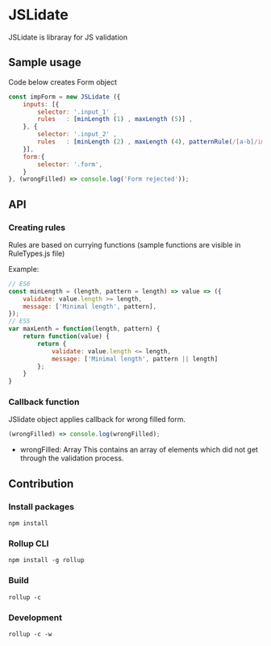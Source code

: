 # JSLidate
JSLidate is libraray for JS validation

## Sample usage
Code below creates Form object

```javascript
const impForm = new JSLidate ({
    inputs: [{
        selector: '.input_1' ,
        rules   : [minLength (1) , maxLength (5)] ,
    }, {
        selector: '.input_2' ,
        rules   : [minLength (2) , maxLength (4), patternRule(/[a-b]/img, 'a-b alphanumeric')] ,
    }],
    form:{
        selector: '.form',
    }
}, (wrongFilled) => console.log('Form rejected'));
```
## API
### Creating rules
Rules are based on currying functions (sample functions are visible in RuleTypes.js file)

Example:

```javascript
// ES6
const minLength = (length, pattern = length) => value => ({
    validate: value.length >= length,
    message: ['Minimal length', pattern],
});
// ES5
var maxLenth = function(length, pattern) {
    return function(value) {
        return {
            validate: value.length <= length,
            message: ['Minimal length', pattern || length]
        };
    }
}
```
### Callback function
JSlidate object applies callback for wrong filled form.
```javascript
(wrongFilled) => console.log(wrongFilled);
```
+ wrongFilled: Array
   This contains an array of elements which did not get through the validation process.


## Contribution
### Install packages
```
npm install
```
### Rollup CLI
```
npm install -g rollup
```
### Build
```
rollup -c
```
### Development
```
rollup -c -w
```
